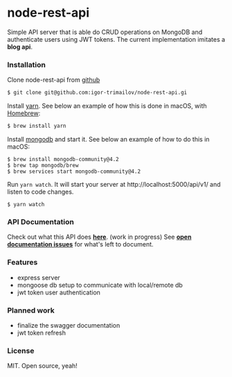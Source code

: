 # node-rest-api
Simple API server that is able do CRUD operations on MongoDB and authenticate users using JWT tokens. The current implementation imitates a **blog api**.

### Installation
Clone node-rest-api from [github](https://github.com/igor-trimailov/node-rest-api)
```sh
$ git clone git@github.com:igor-trimailov/node-rest-api.gi
```

Install [yarn](https://classic.yarnpkg.com/en/docs/install/#mac-stable). See below an example of how this is done in macOS, with [Homebrew](https://brew.sh/):
```sh
$ brew install yarn 
```
Install [mongodb](https://docs.mongodb.com/manual/installation/) and start it. See below an example of how to do this in macOS:
```
$ brew install mongodb-community@4.2
$ brew tap mongodb/brew
$ brew services start mongodb-community@4.2 
```
Run `yarn watch`. It will start your server at http://localhost:5000/api/v1/ and listen to code changes.
```
$ yarn watch
```

### API Documentation
Check out what this API does  **[here](https://stark-brushlands-58685.herokuapp.com/api/v1/?fbclid=IwAR0o2XF4g0WLvmdc_3mahMy4f9IjZb1l2cYIROoz_SGRwJdogrI1Z2_Ld3A)**. (work in progress)
See **[open documentation issues](https://github.com/igor-trimailov/node-rest-api/labels/documentation)** for what's left to document. 

### Features
- express server
- mongoose db setup to communicate with local/remote db
- jwt token user authentication

### Planned work
- finalize the swagger documentation
- jwt token refresh

### License
MIT. Open source, yeah!
